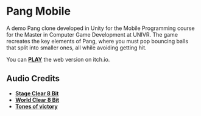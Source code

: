 # Pang Mobile

A demo Pang clone developed in Unity for the Mobile Programming course for the Master in Computer Game Development at UNIVR. The game recreates the key elements of Pang, where you must pop bouncing balls that split into smaller ones, all while avoiding getting hit.

You can [**PLAY**](https://chri-sp.itch.io/pang-mobile) the web version on itch.io.

## Audio Credits
- **[Stage Clear 8 Bit](https://freesound.org/people/Mrthenoronha/sounds/518305/)**
- **[World Clear 8 Bit](https://freesound.org/people/Mrthenoronha/sounds/518308/)**
- **[Tones of victory](https://freesound.org/people/xtrgamr/sounds/277441/)**